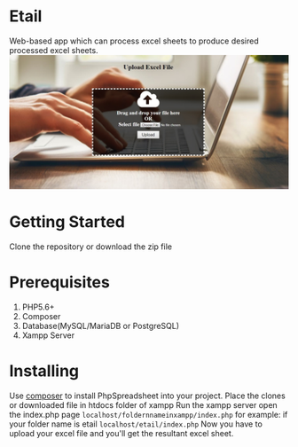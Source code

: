 # Etail
Web-based app which can process excel sheets to produce desired processed excel sheets.
![Sample](index.jpg)
# Getting Started
Clone the repository or download the zip file
# Prerequisites
1. PHP5.6+
2. Composer
3. Database(MySQL/MariaDB or PostgreSQL)
4. Xampp Server
# Installing
Use [composer](https://getcomposer.org/) to install PhpSpreadsheet into your project.
Place the clones or downloaded file in htdocs folder of xampp 
Run the xampp server
open the index.php page
`localhost/foldernnameinxampp/index.php`
for example: if your folder name is etail
`localhost/etail/index.php`
Now you have to upload your excel file and you'll get the resultant excel sheet.
